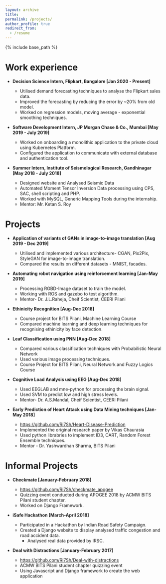 ```yaml
---
layout: archive
title: 
permalink: /projects/
author_profile: true
redirect_from:
  - /resume
---
```


{% include base_path %}

<!-- Education
======
* B.S. in Github, Github University, 2012
* M.S. in Jekyll, Github University, 2014
* Ph.D in Version Control Theory, Github University, 2018 (expected)
 



 -->  
<!-- Skills
======
* Skill 1
* Skill 2
  * Sub-skill 2.1
  * Sub-skill 2.2
  * Sub-skill 2.3
* Skill 3

Publications
======
  <ul>{% for post in site.publications %}
    {% include archive-single-cv.html %}
  {% endfor %}</ul>
  
Talks
======
  <ul>{% for post in site.talks %}
    {% include archive-single-talk-cv.html %}
  {% endfor %}</ul>
  
Teaching
======
  <ul>{% for post in site.teaching %}
    {% include archive-single-cv.html %}
  {% endfor %}</ul>
 -->  
<!-- Service and leadership
======
 --->


Work experience
======
* **Decision Science Intern, Flipkart, Bangalore [Jan 2020 - Present]**
  * Utilised demand forecasting techniques to analyse the Flipkart sales data. 
  * Improved the forecasting by reducing the error by ~20% from old model.
  * Worked on regression models, moving average - exponential smoothing techniques.


* **Software Development Intern, JP Morgan Chase & Co., Mumbai [May 2019 - July 2019]**
  * Worked on onboarding a monolithic application to the private cloud using Kubernetes Platform. 
  * Configured the application to communicate with external database and authentication tool.
  
  
* **Summer Intern, Institute of Seismological Research, Gandhinagar [May 2018 - July 2018]**
  * Designed website and Analysed Seismic Data
  * Automated Moment Tensor Inversion Data processing using CPS, SAC, shell scripting and PHP.
  * Worked with MySQL, Generic Mapping Tools during the internship. 
  * Mentor: Mr. Ketan S. Roy
  


Projects
======
* **Application of variants of GANs in image-to-image translation [Aug 2019 - Dec 2019]**
  * Utilised and implemented various architecture- CGAN, Pix2Pix, StyleGAN for image-to-image translation. 
  * Compared the results on different datasets - MNIST, facades.
  
  
* **Automating robot navigation using reinforcement learning [Jan-May 2019]**
  * Processing RGBD-Image dataset to train the model.
  * Working with ROS and gazebo to test algorithm.
  * Mentor- Dr. J.L.Raheja, Cheif Scientist, CEERI Pilani
  

* **Ethinicity Recognition [Aug-Dec 2018]**
  * Course project for BITS Pilani, Machine Learning Course
  * Compared machine learning and deep learning techniques for recognising ethinicity by face detection.

  
* **Leaf Classification using PNN [Aug-Dec 2018]**
  * Compared various classification techniques with Probabilistic Neural Network
  * Used various image processing techniques.
  * Course Project for BITS Pilani, Neural Network and Fuzzy Logics Course
  

* **Cognitive Load Analysis using EEG [Aug-Dec 2018]**
  * Used EEGLAB and mne-python for processing the brain signal.
  * Used SVM to predict low and high stress levels.
  * Mentor- Dr. A.S.Mandal, Cheif Scientist, CEERI Pilani
  

* **Early Prediction of Heart Attack using Data Mining techniques [Jan-May 2018]**
  * https://github.com/Ri7Sh/Heart-Disease-Prediction
  * Implemented the original research paper by Vikas Chaurasia
  * Used python librabries to implement ID3, CART, Random Forest Ensemble techniques.
  * Mentor - Dr. Yashwardhan Sharma, BITS Pilani
  


Informal Projects
======

* **Checkmate [January-February 2018]**
  * https://github.com/Ri7Sh/checkmate_apogee
  * Quizzing event conducted during APOGEE 2018 by ACMW BITS Pilani student chapter.
  * Worked on Django Framework.


* **iSafe Hackathon [March-April 2018]**
  * Participated in a Hackathon by Indian Road Safety Campaign.
  * Created a Django website to display analysed traffic congestion and road accident data. 
	* Analysed real data provided by IRSC.


* **Deal with Distractions [January-February 2017]**
  * https://github.com/Ri7Sh/Deal-with-distractions
  * ACMW BITS Pilani student chapter quizzing event
  * Using Javascript and Django framework to create the web application




